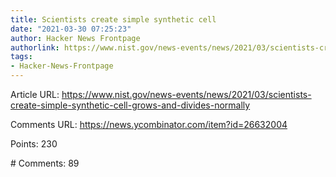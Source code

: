 ```yaml
---
title: Scientists create simple synthetic cell
date: "2021-03-30 07:25:23"
author: Hacker News Frontpage
authorlink: https://www.nist.gov/news-events/news/2021/03/scientists-create-simple-synthetic-cell-grows-and-divides-normally
tags:
- Hacker-News-Frontpage
---
```


<p>Article URL: <a href="https://www.nist.gov/news-events/news/2021/03/scientists-create-simple-synthetic-cell-grows-and-divides-normally">https://www.nist.gov/news-events/news/2021/03/scientists-create-simple-synthetic-cell-grows-and-divides-normally</a></p>
<p>Comments URL: <a href="https://news.ycombinator.com/item?id=26632004">https://news.ycombinator.com/item?id=26632004</a></p>
<p>Points: 230</p>
<p># Comments: 89</p>
